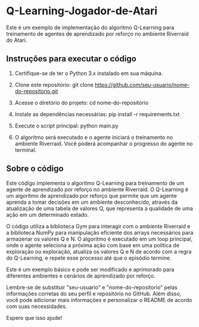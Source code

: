 # Q-Learning-Jogador-de-Atari

Este é um exemplo de implementação do algoritmo Q-Learning para treinamento de agentes de aprendizado por reforço no ambiente Riverraid do Atari.

## Instruções para executar o código

1. Certifique-se de ter o Python 3.x instalado em sua máquina.

2. Clone este repositório:
git clone https://github.com/seu-usuario/nome-do-repositorio.git

3. Acesse o diretório do projeto:
cd nome-do-repositorio

4. Instale as dependências necessárias:
pip install -r requirements.txt

5. Execute o script principal:
python main.py

6. O algoritmo será executado e o agente iniciará o treinamento no ambiente Riverraid. Você poderá acompanhar o progresso do agente no terminal.

## Sobre o código
Este código implementa o algoritmo Q-Learning para treinamento de um agente de aprendizado por reforço no ambiente Riverraid. O Q-Learning é um algoritmo de aprendizado por reforço que permite que um agente aprenda a tomar decisões em um ambiente desconhecido, através da atualização de uma tabela de valores Q, que representa a qualidade de uma ação em um determinado estado.

O código utiliza a biblioteca Gym para interagir com o ambiente Riverraid e a biblioteca NumPy para manipulação eficiente dos arrays necessários para armazenar os valores Q e N. O algoritmo é executado em um loop principal, onde o agente seleciona a próxima ação com base em uma política de exploração ou exploração, atualiza os valores Q e N de acordo com a regra do Q-Learning, e repete esse processo até que o episódio termine.

Este é um exemplo básico e pode ser modificado e aprimorado para diferentes ambientes e cenários de aprendizado por reforço.

Lembre-se de substituir "seu-usuario" e "nome-do-repositorio" pelas informações corretas do seu perfil e repositório no GitHub. Além disso, você pode adicionar mais informações e personalizar o README de acordo com suas necessidades.

Espero que isso ajude!
